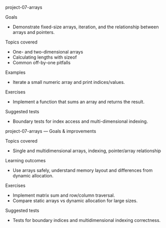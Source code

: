 project-07-arrays

Goals
- Demonstrate fixed-size arrays, iteration, and the relationship between arrays and pointers.

Topics covered
- One- and two-dimensional arrays
- Calculating lengths with sizeof
- Common off-by-one pitfalls

Examples
- Iterate a small numeric array and print indices/values.

Exercises
- Implement a function that sums an array and returns the result.

Suggested tests
- Boundary tests for index access and multi-dimensional indexing.

project-07-arrays — Goals & improvements

Topics covered
- Single and multidimensional arrays, indexing, pointer/array relationship

Learning outcomes
- Use arrays safely, understand memory layout and differences from dynamic allocation.

Exercises
- Implement matrix sum and row/column traversal.
- Compare static arrays vs dynamic allocation for large sizes.

Suggested tests
- Tests for boundary indices and multidimensional indexing correctness.
